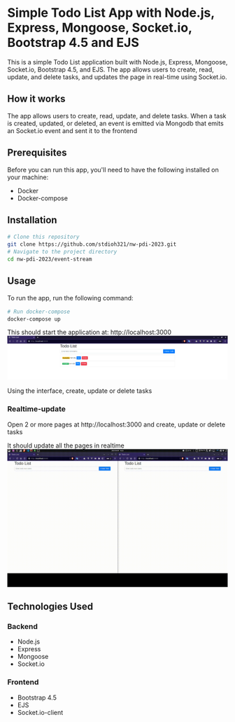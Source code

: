 # Simple Todo List App with Node.js, Express, Mongoose, Socket.io, Bootstrap 4.5 and EJS
This is a simple Todo List application built with Node.js, Express, Mongoose, Socket.io, Bootstrap 4.5, and EJS. The app allows users to create, read, update, and delete tasks, and updates the page in real-time using Socket.io.

## How it works
The app allows users to create, read, update, and delete tasks. When a task is created, updated, or deleted, an event is emitted via Mongodb that emits an Socket.io event and sent it to the frontend

## Prerequisites
Before you can run this app, you'll need to have the following installed on your machine:

* Docker
* Docker-compose

## Installation
```sh
# Clone this repository
git clone https://github.com/stdioh321/nw-pdi-2023.git
# Navigate to the project directory
cd nw-pdi-2023/event-stream
```

## Usage
To run the app, run the following command:

```sh
# Run docker-compose
docker-compose up
```
This should start the application at: http://localhost:3000
![01.png](docs/screenshots/01.png)

Using the interface, create, update or delete tasks

### Realtime-update
Open 2 or more pages at http://localhost:3000 and create, update or delete tasks

It should update all the pages in realtime
![01.gif](docs/screenshots/01.gif)
## Technologies Used
### Backend
* Node.js
* Express
* Mongoose
* Socket.io

### Frontend
* Bootstrap 4.5
* EJS
* Socket.io-client